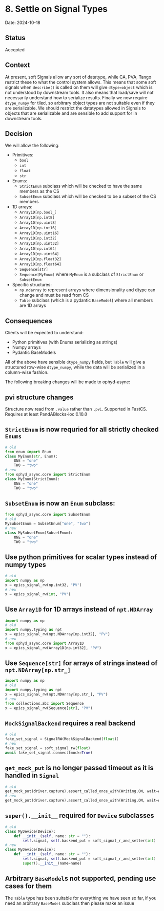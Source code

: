 # 8. Settle on Signal Types
Date: 2024-10-18

## Status

Accepted

## Context

At present, soft Signals allow any sort of datatype, while CA, PVA, Tango restrict these to what the control system allows. This means that some soft signals when `describe()` is called on them will give `dtype=object` which is not understood by downstream tools. It also means that load/save will not necessarily understand how to serialize results. Finally we now require `dtype_numpy` for tiled, so arbitrary object types are not suitable even if they are serializable. We should restrict the datatypes allowed in Signals to objects that are serializable and are sensible to add support for in downstream tools.

## Decision

We will allow the following:
- Primitives:
    - `bool`
    - `int`
    - `float`
    - `str`
- Enums:
    - `StrictEnum` subclass which will be checked to have the same members as the CS
    - `SubsetEnum` subclass which will be checked to be a subset of the CS members
- 1D arrays:
    - `Array1D[np.bool_]`
    - `Array1D[np.int8]`
    - `Array1D[np.uint8]`
    - `Array1D[np.int16]`
    - `Array1D[np.uint16]`
    - `Array1D[np.int32]`
    - `Array1D[np.uint32]`
    - `Array1D[np.int64]`
    - `Array1D[np.uint64]`
    - `Array1D[np.float32]`
    - `Array1D[np.float64]`
    - `Sequence[str]`
    - `Sequence[MyEnum]` where `MyEnum` is a subclass of `StrictEnum` or `SubsetEnum`
- Specific structures:
    - `np.ndarray` to represent arrays where dimensionality and dtype can change and must be read from CS
    - `Table` subclass (which is a pydantic `BaseModel`) where all members are 1D arrays

## Consequences

Clients will be expected to understand:
- Python primitives (with Enums serializing as strings)
- Numpy arrays
- Pydantic BaseModels

All of the above have sensible `dtype_numpy` fields, but `Table` will give a structured row-wise `dtype_numpy`, while the data will be serialized in a column-wise fashion.

The following breaking changes will be made to ophyd-async:

## pvi structure changes
Structure now read from `.value` rather than `.pvi`. Supported in FastCS. Requires at least PandABlocks-ioc 0.10.0
## `StrictEnum` is now requried for all strictly checked `Enums`
```python
# old
from enum import Enum
class MyEnum(str, Enum):
    ONE = "one"
    TWO = "two"
# new
from ophyd_async.core import StrictEnum
class MyEnum(StrictEnum):
    ONE = "one"
    TWO = "two"
```
## `SubsetEnum` is now an `Enum` subclass:
```python
from ophyd_async.core import SubsetEnum
# old
MySubsetEnum = SubsetEnum["one", "two"]
# new
class MySubsetEnum(SubsetEnum):
    ONE = "one"
    TWO = "two"
```
## Use python primitives for scalar types instead of numpy types
```python
# old
import numpy as np
x = epics_signal_rw(np.int32, "PV")
# new
x = epics_signal_rw(int, "PV")
```
## Use `Array1D` for 1D arrays instead of `npt.NDArray`
```python
import numpy as np
# old
import numpy.typing as npt
x = epics_signal_rw(npt.NDArray[np.int32], "PV")
# new
from ophyd_async.core import Array1D
x = epics_signal_rw(Array1D[np.int32], "PV")
```
## Use `Sequence[str]` for arrays of strings instead of `npt.NDArray[np.str_]`
```python
import numpy as np
# old
import numpy.typing as npt
x = epics_signal_rw(npt.NDArray[np.str_], "PV")
# new
from collections.abc import Sequence
x = epics_signal_rw(Sequence[str], "PV")
```
## `MockSignalBackend` requires a real backend
```python
# old
fake_set_signal = SignalRW(MockSignalBackend(float))
# new
fake_set_signal = soft_signal_rw(float)
await fake_set_signal.connect(mock=True)
```
## `get_mock_put` is no longer passed timeout as it is handled in `Signal`
```python
# old
get_mock_put(driver.capture).assert_called_once_with(Writing.ON, wait=ANY, timeout=ANY)
# new
get_mock_put(driver.capture).assert_called_once_with(Writing.ON, wait=ANY)
```
## `super().__init__` required for `Device` subclasses
```python
# old
class MyDevice(Device):
    def __init__(self, name: str = ""):
        self.signal, self.backend_put = soft_signal_r_and_setter(int)
# new
class MyDevice(Device):
    def __init__(self, name: str = ""):
        self.signal, self.backend_put = soft_signal_r_and_setter(int)
        super().__init__(name=name)
```
## Arbitrary `BaseModel`s not supported, pending use cases for them
The `Table` type has been suitable for everything we have seen so far, if you need an arbitrary `BaseModel` subclass then please make an issue
